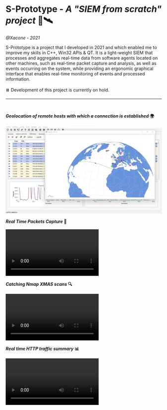 # S-Prototype - *A "SIEM from scratch" project* 🌠🛰️​
*@Xacone - 2021*

S-Prototype is a project that I developed in 2021 and which enabled me to improve my skills in C++, Win32 APIs & QT. It is a light-weight SIEM that processes and aggregates real-time data from software agents located on other machines, such as real-time packet capture and analysis, as well as events occurring on the system, while providing an ergonomic graphical interface that enables real-time monitoring of events and processed information.
<br><br>
⏸️ Development of this project is currently on hold. 

---

<br>

<b>*Geolocation of remote hosts with which a connection is established* 🌍​</b> <br><br>
![alt text](Assets/sproto.jpg)

<b>*Real Time Packets Capture* 🛜​</b> <br><br>
<video controls src="Assets/packet-capture.mp4" title="Title"></video>


<b>*Catching Nmap XMAS scans* 🔍</b> <br><br>
<video controls src="Assets/sproto-xmas-scan-detect.mp4" title="Title"></video>


<b>*Real time HTTP traffic summary* 📊​</b> <br><br>
<video controls src="Assets/http-packets-brief.mp4" title="Title"></video>

